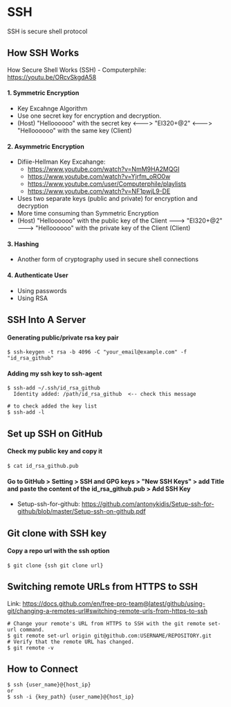 # SSH
SSH is secure shell protocol

## How SSH Works
How Secure Shell Works (SSH) - Computerphile: https://youtu.be/ORcvSkgdA58
#### 1. Symmetric Encryption
  - Key Excahnge Algorithm
  - Use one secret key for encryption and decryption.
  - (Host) "Helloooooo" with the secret key <---> "EI320+@2" <---> "Helloooooo" with the same key (Client)
#### 2. Asymmetric Encryption
  - Difiie-Hellman Key Excahange:
    - https://www.youtube.com/watch?v=NmM9HA2MQGI
    - https://www.youtube.com/watch?v=Yjrfm_oRO0w
    - https://www.youtube.com/user/Computerphile/playlists
    - https://www.youtube.com/watch?v=NF1pwjL9-DE
  - Uses two separate keys (public and private) for encryption and decryption
  - More time consuming than Symmetric Encryption
  - (Host) "Helloooooo" with the public key of the Client ---> "EI320+@2" ---> "Helloooooo" with the private key of the Client (Client)
#### 3. Hashing
  - Another form of cryptography used in secure shell connections
#### 4. Authenticate User
  - Using passwords
  - Using RSA

## SSH Into A Server
#### Generating public/private rsa key pair
```shell
$ ssh-keygen -t rsa -b 4096 -C "your_email@example.com" -f "id_rsa_github"
```
#### Adding my ssh key to ssh-agent
```shell
$ ssh-add ~/.ssh/id_rsa_github
  Identity added: /path/id_rsa_github  <-- check this message

# to check added the key list
$ ssh-add -l
```

## Set up SSH on GitHub
#### Check my public key and copy it
```shell
$ cat id_rsa_github.pub
```
#### Go to GitHub > Setting > SSH and GPG keys > "New SSH Keys" > add Title and paste the content of the id_rsa_github.pub > Add SSH Key
- Setup-ssh-for-github: https://github.com/antonykidis/Setup-ssh-for-github/blob/master/Setup-ssh-on-github.pdf

## Git clone with SSH key
#### Copy a repo url with the ssh option
```shell
$ git clone {ssh git clone url}
```

## Switching remote URLs from HTTPS to SSH
Link: https://docs.github.com/en/free-pro-team@latest/github/using-git/changing-a-remotes-url#switching-remote-urls-from-https-to-ssh
```shell
# Change your remote's URL from HTTPS to SSH with the git remote set-url command.
$ git remote set-url origin git@github.com:USERNAME/REPOSITORY.git
# Verify that the remote URL has changed.
$ git remote -v
```

## How to Connect
```shell
$ ssh {user_name}@{host_ip}
or
$ ssh -i {key_path} {user_name}@{host_ip}
```
